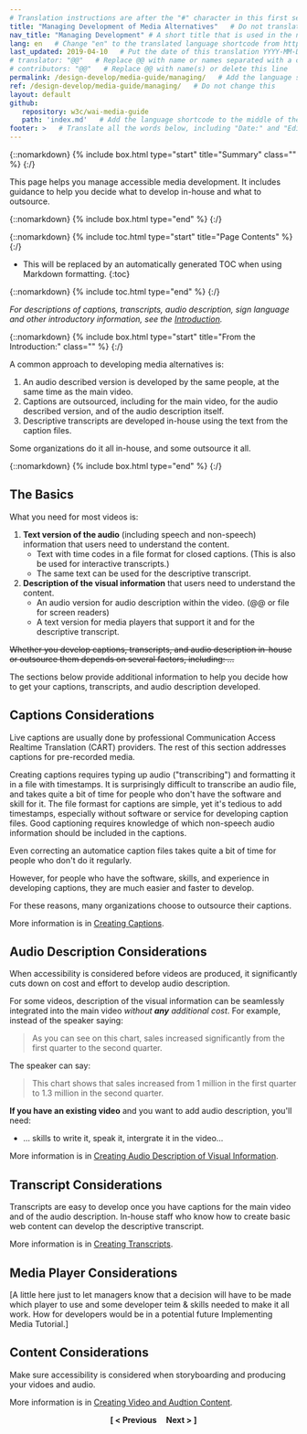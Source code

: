 ```yaml
---
# Translation instructions are after the "#" character in this first section. They are comments that do not show up in the web page. You do not need to translate the instructions after #.
title: "Managing Development of Media Alternatives"   # Do not translate "title:". Do translate the text after "title:".
nav_title: "Managing Development" # A short title that is used in the navigation
lang: en   # Change "en" to the translated language shortcode from https://www.iana.org/assignments/language-subtag-registry/language-subtag-registry
last_updated: 2019-04-10   # Put the date of this translation YYYY-MM-DD (with month in the middle)
# translator: "@@"   # Replace @@ with name or names separated with a comma
# contributors: "@@"   # Replace @@ with name(s) or delete this line
permalink: /design-develop/media-guide/managing/   # Add the language shortcode to the end; for example /fundamentals/accessibility-intro/fr
ref: /design-develop/media-guide/managing/   # Do not change this
layout: default
github:
   repository: w3c/wai-media-guide
   path: 'index.md'   # Add the language shortcode to the middle of the filename, for example index.fr.md
footer: >   # Translate all the words below, including "Date:" and "Editor:". 
---
```


{::nomarkdown}
{% include box.html type="start" title="Summary" class="" %}
{:/}

This page helps you manage accessible media development. It includes guidance to help you decide what to develop in-house and what to outsource.

{::nomarkdown}
{% include box.html type="end" %}
{:/}

{::nomarkdown}
{% include toc.html type="start" title="Page Contents" %}
{:/}

- This will be replaced by an automatically generated TOC when using Markdown formatting.
{:toc}

{::nomarkdown}
{% include toc.html type="end" %}
{:/}

<p><em>For descriptions of captions, transcripts, audio description, sign language and other introductory information, see the <a href="#intro">Introduction</a>.</em></p>

{::nomarkdown}
{% include box.html type="start" title="From the Introduction:" class="" %}
{:/}

<p>A common approach to developing media alternatives is:</p>
<ol>
  <li>An audio described version is developed by the same people, at the same time as the main video.</li>
  <li>Captions are outsourced, including for the main video, for the audio described version, and of the audio description itself.</li>
  <li>Descriptive transcripts are developed in-house using the text from the caption files.</li>
</ol>
<p>Some organizations do it all in-house, and some outsource it all.</p>

{::nomarkdown}
{% include box.html type="end" %}
{:/}

## The Basics 
<p>What you need for most videos is:</p>
<ol>
  <li><strong>Text version of the audio</strong> (including speech and non-speech) information that users need to understand the content.
    <ul>
      <li>Text with time codes in a file format for closed captions. (This is also be used for interactive transcripts.)</li>
      <li>The same text can be used for the descriptive transcript.</li>
    </ul>
  </li>
  <li><strong>Description of the visual information</strong> that users need  to understand the content.
    <ul>
      <li>An audio version for audio description within the video. (@@ or file for screen readers)</li>
      <li>A  text version for media players that support it and for the descriptive transcript.</li>
    </ul>
  </li>
</ol>

<p><s>Whether  you develop captions, transcripts, and audio description in-house or  outsource them depends on several factors, including: ...</s></p>

<p>The sections below provide additional information to help you decide how to get your captions, transcripts, and audio description developed.</p>

## Captions Considerations

<p>Live captions are usually done by professional Communication Access Realtime Translation (CART) providers. The rest of this section addresses captions for pre-recorded media.</p>

<p>Creating captions requires typing up audio (&quot;transcribing&quot;) and formatting it in a file with timestamps. It is surprisingly difficult to transcribe an audio file, and takes quite a bit of time for people who don't have the software and skill for it. The file formast for captions are  simple, yet it's tedious to add timestamps, especially without software or service for developing caption files. Good captioning requires knowledge of which non-speech audio information should be included in the captions.</p>
<p>Even correcting an automatice caption files takes quite a bit of time for people who don't do it regularly.</p>
<p>However, for people who have the software, skills, and experience in developing captions, they are much easier and faster to develop.</p>
<p>For these reasons, many organizations choose to outsource their captions.</p>
<p>More information is in <a href="@@">Creating Captions</a>.</p>


## Audio Description Considerations
<p>When accessibility is considered before videos are produced, it significantly cuts down on cost and effort to develop audio description.</p>
<p>For some videos, description of the visual information can be seamlessly integrated into the main video <em>without <strong>any</strong> additional cost</em>. For example, instead of the speaker saying:</p>
<blockquote>As you can see on this chart, sales increased significantly from the first quarter to the second quarter.</blockquote>
The speaker can say:
<blockquote>This chart shows that sales increased from 1 million in the first quarter to 1.3 million in the second quarter.</blockquote>
<p><strong>If you have an existing video</strong> and you want to add audio description, you'll need:</p>
<ul>
  <li>... skills to write it, speak it, intergrate it in the video...</li>
</ul>
<p>More information is in <a href="@@">Creating Audio Description of Visual Information</a>.</p>

## Transcript Considerations
<p>Transcripts are easy to develop once you have captions for the main video and of the  audio description. In-house staff who know how to create basic web content can develop the descriptive transcript.</p>
<p>More information is in <a href="@@">Creating Transcripts</a>.</p>

## Media Player Considerations
<p>[A little here just to let managers know that a decision will have to be made which player to use and some developer teim &amp; skills needed to make it all work. How for developers  would be in a potential future Implementing Media Tutorial.]</p>

## Content Considerations
<p>Make sure accessibility is considered when storyboarding and producing your vidoes and audio.</p>
<p>More information is in <a href="@@">Creating Video and Audtion Content</a>.</p>


<p style="text-align:center"><strong>[ < Previous &nbsp;&nbsp;&nbsp; Next > ]</strong></p>
